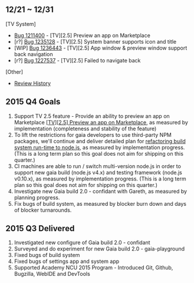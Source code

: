 ## 12/21 ~ 12/31
[TV System]
* [Bug 1211400](http://bugzil.la/1211400) - [TV][2.5] Preview an app on Marketplace
 * [r?] [Bug 1235128](http://bugzil.la/1235128) - [TV][2.5] System banner supports icon and title 
 * [WIP] [Bug 1236443](http://bugzil.la/1236443) - [TV][2.5] App window & preview window support back navigation
 * [r?] [Bug 1227537](http://bugzil.la/1227537) - [TV][2.5] Failed to navigate back
 
[Other]
* [Review History](https://bugzilla.mozilla.org/page.cgi?id=review_history.html&requestee=rchien%40mozilla.com)

## 2015 Q4 Goals
1. Support TV 2.5 feature - Provide an ability to preview an app on Marketplace [[TV][2.5] Preview an app on Marketplace](https://bugzilla.mozilla.org/show_bug.cgi?id=1211400), as measured by implementation (completeness and stability of the feature)
2. To lift the restrictions for gaia developers to use third-party NPM packages, we'll continue and deliver detailed plan for [refactoring build system run-time to node.js](https://wiki.mozilla.org/Gaia/Build/RefactoringToNodejs), as measured by implementation progress. (This is a long term plan so this goal does not aim for shipping on this quarter.)
3. CI machines are able to run / switch multi-version node.js in order to support new gaia build (node.js v4.x) and testing framework (node.js v0.10.x), as measured by implementation progress. (This is a long term plan so this goal does not aim for shipping on this quarter.)
4. Investigate new Gaia build 2.0 - confidant with Gareth, as measured by planning progress.
5. Fix bugs of build system, as measured by blocker burn down and days of blocker turnarounds.

## 2015 Q3 Delivered
1. Investigated new configure of Gaia build 2.0 - confidant
2. Surveyed and do experiment for new Gaia build 2.0 - gaia-playground
3. Fixed bugs of build system
4. Fixed bugs of settings app and system app
5. Supported Academy NCU 2015 Program - Introduced Git, Github, Bugzilla, WebIDE and DevTools
